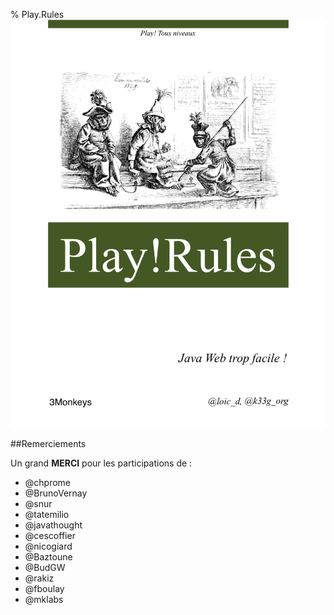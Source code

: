 % Play.Rules
![](rsrc/Play_rules.png)

##Remerciements

Un grand **MERCI** pour les participations de :

- @chprome
- @BrunoVernay
- @snur
- @tatemilio
- @javathought
- @cescoffier
- @nicogiard
- @Baztoune
- @BudGW
- @rakiz
- @fboulay
- @mklabs
